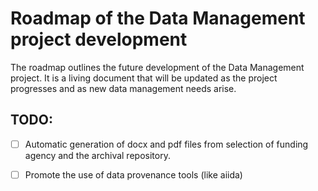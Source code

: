 # Roadmap of the Data Management project development

The roadmap outlines the future development of the Data Management project. It is a living document that will be updated as the project progresses and as new data management needs arise.


## TODO:

- [ ] Automatic generation of docx and pdf files from selection of funding agency and the archival repository.

- [ ] Promote the use of data provenance tools (like aiida)

